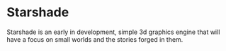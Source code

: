 # Starshade
Starshade is an early in development, simple 3d graphics engine that will have a focus on small worlds and the stories forged in them.
